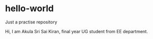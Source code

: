 # hello-world
Just a practise repository

Hi, I am Akula Sri Sai Kiran, final year UG student from EE department.
